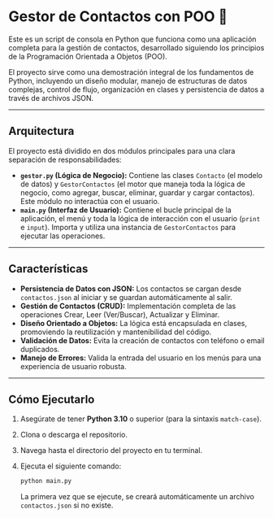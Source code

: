 # Gestor de Contactos con POO 📔

Este es un script de consola en Python que funciona como una aplicación completa para la gestión de contactos, desarrollado siguiendo los principios de la Programación Orientada a Objetos (POO).

El proyecto sirve como una demostración integral de los fundamentos de Python, incluyendo un diseño modular, manejo de estructuras de datos complejas, control de flujo, organización en clases y persistencia de datos a través de archivos JSON.

---
## Arquitectura

El proyecto está dividido en dos módulos principales para una clara separación de responsabilidades:

* **`gestor.py` (Lógica de Negocio):** Contiene las clases `Contacto` (el modelo de datos) y `GestorContactos` (el motor que maneja toda la lógica de negocio, como agregar, buscar, eliminar, guardar y cargar contactos). Este módulo no interactúa con el usuario.
* **`main.py` (Interfaz de Usuario):** Contiene el bucle principal de la aplicación, el menú y toda la lógica de interacción con el usuario (`print` e `input`). Importa y utiliza una instancia de `GestorContactos` para ejecutar las operaciones.

---
## Características

* **Persistencia de Datos con JSON:** Los contactos se cargan desde `contactos.json` al iniciar y se guardan automáticamente al salir.
* **Gestión de Contactos (CRUD):** Implementación completa de las operaciones Crear, Leer (Ver/Buscar), Actualizar y Eliminar.
* **Diseño Orientado a Objetos:** La lógica está encapsulada en clases, promoviendo la reutilización y mantenibilidad del código.
* **Validación de Datos:** Evita la creación de contactos con teléfono o email duplicados.
* **Manejo de Errores:** Valida la entrada del usuario en los menús para una experiencia de usuario robusta.

---
## Cómo Ejecutarlo

1.  Asegúrate de tener **Python 3.10** o superior (para la sintaxis `match-case`).
2.  Clona o descarga el repositorio.
3.  Navega hasta el directorio del proyecto en tu terminal.
4.  Ejecuta el siguiente comando:

    ```bash
    python main.py
    ```
    La primera vez que se ejecute, se creará automáticamente un archivo `contactos.json` si no existe.